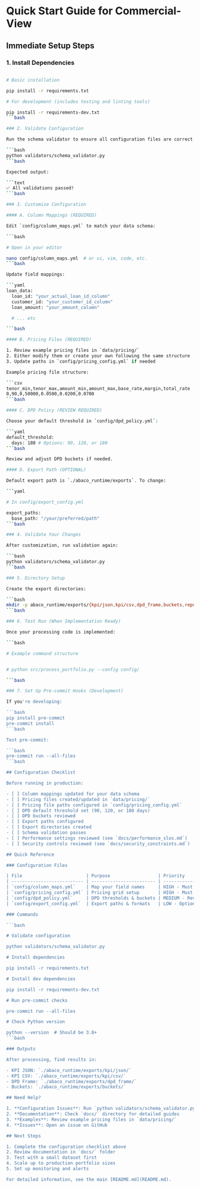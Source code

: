 # Quick Start Guide for Commercial-View

## Immediate Setup Steps

### 1. Install Dependencies

```bash

# Basic installation

pip install -r requirements.txt

# For development (includes testing and linting tools)

pip install -r requirements-dev.txt
```bash

### 2. Validate Configuration

Run the schema validator to ensure all configuration files are correct:

```bash
python validators/schema_validator.py
```bash

Expected output:

```text
✅ All validations passed!
```bash

### 3. Customize Configuration

#### A. Column Mappings (REQUIRED)

Edit `config/column_maps.yml` to match your data schema:

```bash

# Open in your editor

nano config/column_maps.yml  # or vi, vim, code, etc.
```bash

Update field mappings:

```yaml
loan_data:
  loan_id: "your_actual_loan_id_column"
  customer_id: "your_customer_id_column"
  loan_amount: "your_amount_column"

  # ... etc

```bash

#### B. Pricing Files (REQUIRED)

1. Review example pricing files in `data/pricing/`
2. Either modify them or create your own following the same structure
3. Update paths in `config/pricing_config.yml` if needed

Example pricing file structure:

```csv
tenor_min,tenor_max,amount_min,amount_max,base_rate,margin,total_rate
0,90,0,50000,0.0500,0.0200,0.0700
```bash

#### C. DPD Policy (REVIEW REQUIRED)

Choose your default threshold in `config/dpd_policy.yml`:

```yaml
default_threshold:
  days: 180 # Options: 90, 120, or 180
```bash

Review and adjust DPD buckets if needed.

#### D. Export Path (OPTIONAL)

Default export path is `./abaco_runtime/exports`. To change:

```yaml

# In config/export_config.yml

export_paths:
  base_path: "/your/preferred/path"
```bash

### 4. Validate Your Changes

After customization, run validation again:

```bash
python validators/schema_validator.py
```bash

### 5. Directory Setup

Create the export directories:

```bash
mkdir -p abaco_runtime/exports/{kpi/json,kpi/csv,dpd_frame,buckets,reports,archive}
```bash

### 6. Test Run (When Implementation Ready)

Once your processing code is implemented:

```bash

# Example command structure


# python src/process_portfolio.py --config config/

```bash

### 7. Set Up Pre-commit Hooks (Development)

If you're developing:

```bash
pip install pre-commit
pre-commit install
```bash

Test pre-commit:

```bash
pre-commit run --all-files
```bash

## Configuration Checklist

Before running in production:

- [ ] Column mappings updated for your data schema
- [ ] Pricing files created/updated in `data/pricing/`
- [ ] Pricing file paths configured in `config/pricing_config.yml`
- [ ] DPD default threshold set (90, 120, or 180 days)
- [ ] DPD buckets reviewed
- [ ] Export paths configured
- [ ] Export directories created
- [ ] Schema validation passes
- [ ] Performance settings reviewed (see `docs/performance_slos.md`)
- [ ] Security controls reviewed (see `docs/security_constraints.md`)

## Quick Reference

### Configuration Files

| File                        | Purpose                  | Priority                 |
| --------------------------- | ------------------------ | ------------------------ |
| `config/column_maps.yml`    | Map your field names     | HIGH - Must customize    |
| `config/pricing_config.yml` | Pricing grid setup       | HIGH - Must configure    |
| `config/dpd_policy.yml`     | DPD thresholds & buckets | MEDIUM - Review required |
| `config/export_config.yml`  | Export paths & formats   | LOW - Optional           |

### Commands

```bash

# Validate configuration

python validators/schema_validator.py

# Install dependencies

pip install -r requirements.txt

# Install dev dependencies

pip install -r requirements-dev.txt

# Run pre-commit checks

pre-commit run --all-files

# Check Python version

python --version  # Should be 3.8+
```bash

### Outputs

After processing, find results in:

- KPI JSON: `./abaco_runtime/exports/kpi/json/`
- KPI CSV: `./abaco_runtime/exports/kpi/csv/`
- DPD Frame: `./abaco_runtime/exports/dpd_frame/`
- Buckets: `./abaco_runtime/exports/buckets/`

## Need Help?

1. **Configuration Issues**: Run `python validators/schema_validator.py` for detailed error messages
2. **Documentation**: Check `docs/` directory for detailed guides
3. **Examples**: Review example pricing files in `data/pricing/`
4. **Issues**: Open an issue on GitHub

## Next Steps

1. Complete the configuration checklist above
2. Review documentation in `docs/` folder
3. Test with a small dataset first
4. Scale up to production portfolio sizes
5. Set up monitoring and alerts

For detailed information, see the main [README.md](README.md).
